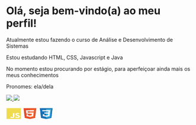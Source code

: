 <h1> Olá, seja bem-vindo(a) ao meu perfil!</h1>
 
 <p>Atualmente estou fazendo o curso de Análise e Desenvolvimento de Sistemas</p>
 <p>Estou estudando HTML, CSS, Javascript e Java</p>
 <p>No momento  estou procurando por estágio, para aperfeiçoar ainda mais os meus conhecimentos</p>
 <p>Pronomes: ela/dela</p>

<div "display: center;">
  <a href="https://github.com/giovanafg">
  <img height="180em" src="https://github-readme-stats.vercel.app/api?username=giovanafg&show_icons=true&theme=dracula&include_all_commits=true&count_private=true"/>
  <img height="180em" src="https://github-readme-stats.vercel.app/api/top-langs/?username=giovanafg&layout=compact&langs_count=7&theme=dracula"/>
</div>

<div style="display: inline-block;"><br>
  <img align="center" alt="Gi-Js" height="30" width="40" src="https://raw.githubusercontent.com/devicons/devicon/master/icons/javascript/javascript-plain.svg">
  <img align="center" alt="Gi-HTML" height="30" width="40" src="https://raw.githubusercontent.com/devicons/devicon/master/icons/html5/html5-original.svg">
  <img align="center" alt="Gi-CSS" height="30" width="40" src="https://raw.githubusercontent.com/devicons/devicon/master/icons/css3/css3-original.svg">

</div>
 
